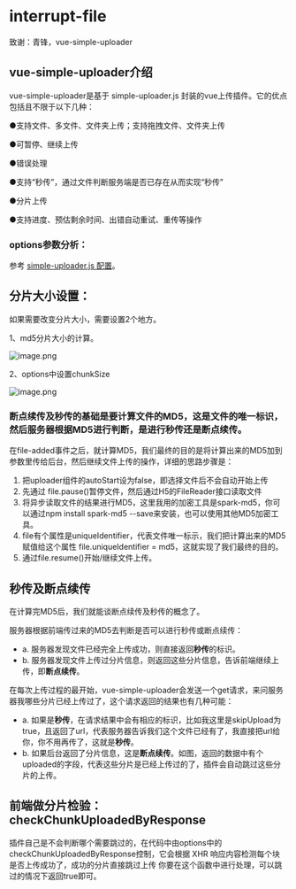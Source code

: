 # interrupt-file

致谢：青锋，vue-simple-uploader

 

## vue-simple-uploader介绍

vue-simple-uploader是基于 simple-uploader.js 封装的vue上传插件。它的优点包括且不限于以下几种：

●支持文件、多文件、文件夹上传；支持拖拽文件、文件夹上传

●可暂停、继续上传

●错误处理

●支持“秒传”，通过文件判断服务端是否已存在从而实现“秒传”

●分片上传

●支持进度、预估剩余时间、出错自动重试、重传等操作



### options参数分析：

参考 [simple-uploader.js 配置](https://github.com/simple-uploader/Uploader/blob/develop/README_zh-CN.md#配置)。

## 分片大小设置：

如果需要改变分片大小，需要设置2个地方。

1、md5分片大小的计算。

![image.png](https://cdn.nlark.com/yuque/0/2022/png/12591990/1666538179235-d0109617-14af-493a-b2d8-6e8c6df30e84.png)

2、options中设置chunkSize

![image.png](https://cdn.nlark.com/yuque/0/2022/png/12591990/1666538243007-29ac1c05-509d-4b0f-b300-ffad9dd21abe.png)

### 断点续传及秒传的基础是要计算文件的MD5，这是文件的唯一标识，然后服务器根据MD5进行判断，是进行秒传还是断点续传。

在file-added事件之后，就计算MD5，我们最终的目的是将计算出来的MD5加到参数里传给后台，然后继续文件上传的操作，详细的思路步骤是：

1. 把uploader组件的autoStart设为false，即选择文件后不会自动开始上传
2. 先通过 file.pause()暂停文件，然后通过H5的FileReader接口读取文件
3. 将异步读取文件的结果进行MD5，这里我用的加密工具是spark-md5，你可以通过npm install spark-md5 --save来安装，也可以使用其他MD5加密工具。
4. file有个属性是uniqueIdentifier，代表文件唯一标示，我们把计算出来的MD5赋值给这个属性 file.uniqueIdentifier = md5，这就实现了我们最终的目的。
5. 通过file.resume()开始/继续文件上传。

## 秒传及断点续传

在计算完MD5后，我们就能谈断点续传及秒传的概念了。

服务器根据前端传过来的MD5去判断是否可以进行秒传或断点续传：

- a. 服务器发现文件已经完全上传成功，则直接返回**秒传**的标识。
- b. 服务器发现文件上传过分片信息，则返回这些分片信息，告诉前端继续上传，即**断点续传**。

在每次上传过程的最开始，vue-simple-uploader会发送一个get请求，来问服务器我哪些分片已经上传过了，这个请求返回的结果也有几种可能：

- a. 如果是**秒传**，在请求结果中会有相应的标识，比如我这里是skipUpload为true，且返回了url，代表服务器告诉我们这个文件已经有了，我直接把url给你，你不用再传了，这就是**秒传**。
- b. 如果后台返回了分片信息，这是**断点续传**。如图，返回的数据中有个uploaded的字段，代表这些分片是已经上传过的了，插件会自动跳过这些分片的上传。

## 前端做分片检验：checkChunkUploadedByResponse

插件自己是不会判断哪个需要跳过的，在代码中由options中的checkChunkUploadedByResponse控制，它会根据 XHR 响应内容检测每个块是否上传成功了，成功的分片直接跳过上传
你要在这个函数中进行处理，可以跳过的情况下返回true即可。